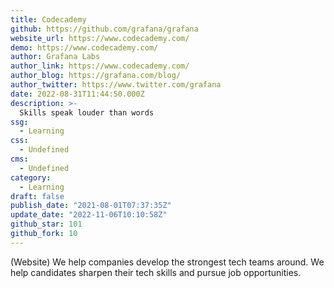 ```yaml
---
title: Codecademy
github: https://github.com/grafana/grafana
website_url: https://www.codecademy.com/
demo: https://www.codecademy.com/
author: Grafana Labs
author_link: https://www.codecademy.com/
author_blog: https://grafana.com/blog/
author_twitter: https://www.twitter.com/grafana
date: 2022-08-31T11:44:50.000Z
description: >-
  Skills speak louder than words
ssg:
  - Learning
css:
  - Undefined
cms:
  - Undefined
category:
  - Learning
draft: false
publish_date: "2021-08-01T07:37:35Z"
update_date: "2022-11-06T10:10:58Z"
github_star: 101
github_fork: 10
---
```


(Website) We help companies develop the strongest tech teams around. We help candidates sharpen their tech skills and pursue job opportunities.
